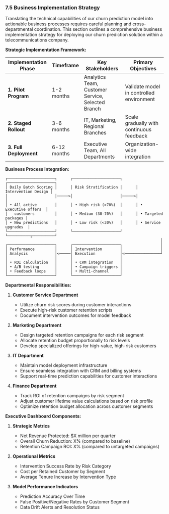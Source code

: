 ### **7.5 Business Implementation Strategy**

Translating the technical capabilities of our churn prediction model into actionable business processes requires careful planning and cross-departmental coordination. This section outlines a comprehensive business implementation strategy for deploying our churn prediction solution within a telecommunications company.

**Strategic Implementation Framework:**

| Implementation Phase | Timeframe | Key Stakeholders | Primary Objectives |
|---------------------|-----------|-----------------|-------------------|
| **1. Pilot Program** | 1-2 months | Analytics Team, Customer Service, Selected Branch | Validate model in controlled environment |
| **2. Staged Rollout** | 3-6 months | IT, Marketing, Regional Branches | Scale gradually with continuous feedback |
| **3. Full Deployment** | 6-12 months | Executive Team, All Departments | Organization-wide integration |

**Business Process Integration:**

```
┌─────────────────────┐      ┌─────────────────────┐      ┌─────────────────────┐
│ Daily Batch Scoring │      │ Risk Stratification │      │ Intervention Design │
│                     │─────>│                     │─────>│                     │
│ • All active        │      │ • High risk (>70%)  │      │ • Executive offers  │
│   customers         │      │ • Medium (30-70%)   │      │ • Targeted packages │
│ • New predictions   │      │ • Low risk (<30%)   │      │ • Service upgrades  │
└─────────────────────┘      └─────────────────────┘      └──────────┬──────────┘
                                                                     │
┌─────────────────────┐      ┌─────────────────────┐                 │
│ Performance         │      │ Intervention        │                 │
│ Analysis            │<─────│ Execution           │<────────────────┘
│                     │      │                     │
│ • ROI calculation   │      │ • CRM integration   │
│ • A/B testing       │      │ • Campaign triggers │
│ • Feedback loops    │      │ • Multi-channel     │
└─────────────────────┘      └─────────────────────┘
```

**Departmental Responsibilities:**

1. **Customer Service Department**
   * Utilize churn risk scores during customer interactions
   * Execute high-risk customer retention scripts
   * Document intervention outcomes for model feedback
   
2. **Marketing Department**
   * Design targeted retention campaigns for each risk segment
   * Allocate retention budget proportionally to risk levels
   * Develop specialized offerings for high-value, high-risk customers
   
3. **IT Department**
   * Maintain model deployment infrastructure
   * Ensure seamless integration with CRM and billing systems
   * Support real-time prediction capabilities for customer interactions
   
4. **Finance Department**
   * Track ROI of retention campaigns by risk segment
   * Adjust customer lifetime value calculations based on risk profile
   * Optimize retention budget allocation across customer segments

**Executive Dashboard Components:**

1. **Strategic Metrics**
   * Net Revenue Protected: $X million per quarter
   * Overall Churn Reduction: X% (compared to baseline)
   * Retention Campaign ROI: X% (compared to untargeted campaigns)
   
2. **Operational Metrics**
   * Intervention Success Rate by Risk Category
   * Cost per Retained Customer by Segment
   * Average Tenure Increase by Intervention Type
   
3. **Model Performance Indicators**
   * Prediction Accuracy Over Time
   * False Positive/Negative Rates by Customer Segment
   * Data Drift Alerts and Resolution Status